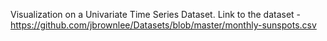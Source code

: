 Visualization on a Univariate Time Series Dataset. 
Link to the dataset - https://github.com/jbrownlee/Datasets/blob/master/monthly-sunspots.csv
